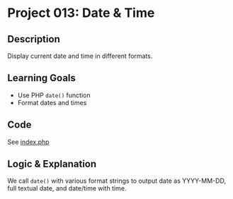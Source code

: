# Project 013: Date & Time

## Description
Display current date and time in different formats.

## Learning Goals
- Use PHP `date()` function
- Format dates and times

## Code
See [index.php](index.php)

## Logic & Explanation
We call `date()` with various format strings to output date as YYYY-MM-DD, full textual date, and date/time with time.
